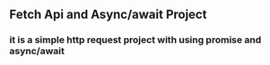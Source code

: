 ## Fetch Api and Async/await Project

### it is a simple http request project with using promise and async/await